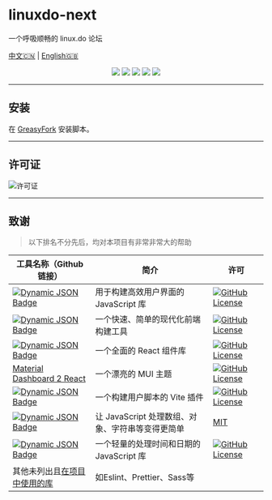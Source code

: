 # linuxdo-next

一个呼吸顺畅的 linux.do 论坛

[中文🇨🇳](./README.md) | [English🇬🇧](./docs/README_EN.md)

<p align="center">
    <a href="https://github.com/delph1s/linuxdo-next"><img src="https://img.shields.io/badge/status-updating-2DFF91?style=flat&logo=github"></a>
    <a href="https://github.com/delph1s/linuxdo-next"><img src="https://img.shields.io/github/package-json/v/delph1s/linuxdo-next?style=flat&logo=github&color=%23F44D40"></a>
    <a href="https://github.com/delph1s/linuxdo-next/stargazers"><img src="https://img.shields.io/github/stars/delph1s/linuxdo-next?style=flat&logo=github&color=gold"></a>
    <a href="https://github.com/delph1s/linuxdo-next/commits/master/"><img src="https://img.shields.io/github/commit-activity/t/delph1s/linuxdo-next?style=flat&logo=github&color=%2327C2A0"></a>
    <a href="https://github.com/delph1s/linuxdo-next/commits/master/"><img src="https://img.shields.io/github/last-commit/delph1s/linuxdo-next?logo=github&color=%233A94EB"></a>
    <!-- <img src="https://visitor-badge.laobi.icu/badge?page_id=delph1s.linuxdo-next?left_color=white&right_color=%23A54EE0" alt="visitors"/> -->
</p>

---

## 安装

在 [GreasyFork](https://greasyfork.org/zh-CN/scripts/489346-linuxdo-next) 安装脚本。

---

## 许可证

![许可证](https://img.shields.io/github/license/delph1s/linuxdo-next?logo=github&labelColor=%235856D6&color=%23FF2D55)

---

## 致谢

> 以下排名不分先后，均对本项目有非常非常大的帮助

| 工具名称（Github 链接）                                                                                                                                                                                                                                                                                                                                                                | 简介                             | 许可                                                                                                                                                                                                                                                                         |
|--------------------------------------------------------------------------------------------------------------------------------------------------------------------------------------------------------------------------------------------------------------------------------------------------------------------------------------------------------------------------------|--------------------------------|----------------------------------------------------------------------------------------------------------------------------------------------------------------------------------------------------------------------------------------------------------------------------|
| [![Dynamic JSON Badge](https://img.shields.io/badge/dynamic/json?url=https%3A%2F%2Fgithub.com%2Fdelph1s%2Flinuxdo-next%2Fblob%2Fmaster%2Fpackage.json%3Fraw%3Dtrue&query=dependencies.react&style=flat&logo=react&logoColor=%23FFFFFF&label=React&labelColor=%235856D6&color=%23FF2D55)](https://github.com/facebook/react)                                                    | 用于构建高效用户界面的 JavaScript 库       | [![GitHub License](https://img.shields.io/github/license/facebook/react?style=flat&logo=react&logoColor=%23FFFFFF&labelColor=%235856D6&color=%23FF2D55)](https://github.com/facebook/react/blob/main/LICENSE)                                                              |
| [![Dynamic JSON Badge](https://img.shields.io/badge/dynamic/json?url=https%3A%2F%2Fgithub.com%2Fdelph1s%2Flinuxdo-next%2Fblob%2Fmaster%2Fpackage.json%3Fraw%3Dtrue&query=%24.devDependencies.vite&style=flat&logo=vite&logoColor=%23FFFFFF&label=Vite&labelColor=%235856D6&color=%23FF2D55)](https://github.com/vitejs/vite)                                                   | 一个快速、简单的现代化前端构建工具              | [![GitHub License](https://img.shields.io/github/license/vitejs/vite?style=flat&logo=vite&logoColor=%23FFFFFF&labelColor=%235856D6&color=%23FF2D55)](https://github.com/vitejs/vite/blob/main/LICENSE)                                                                     |
| [![Dynamic JSON Badge](https://img.shields.io/badge/dynamic/json?url=https%3A%2F%2Fgithub.com%2Fdelph1s%2Flinuxdo-next%2Fblob%2Fmaster%2Fpackage.json%3Fraw%3Dtrue&query=%24.dependencies%5B'%40mui%2Fmaterial'%5D&style=flat&logo=mui&logoColor=%23FFFFFF&label=MUI&labelColor=%235856D6&color=%23FF2D55)](https://github.com/mui/material-ui)                                | 一个全面的 React 组件库                | [![GitHub License](https://img.shields.io/github/license/mui/material-ui?style=flat&logo=mui&logoColor=%23FFFFFF&labelColor=%235856D6&color=%23FF2D55)](https://github.com/mui/material-ui/blob/master/LICENSE)                                                            |
| [Material Dashboard 2 React](https://github.com/creativetimofficial/material-dashboard-react)                                                                                                                                                                                                                                                                                  | 一个漂亮的 MUI 主题                   | [![GitHub License](https://img.shields.io/github/license/creativetimofficial/material-dashboard-react?style=flat&logo=mui&logoColor=%23FFFFFF&labelColor=%235856D6&color=%23FF2D55)](https://github.com/creativetimofficial/material-dashboard-react/blob/main/LICENSE.md) |
| [![Dynamic JSON Badge](https://img.shields.io/badge/dynamic/json?url=https%3A%2F%2Fgithub.com%2Fdelph1s%2Flinuxdo-next%2Fblob%2Fmaster%2Fpackage.json%3Fraw%3Dtrue&query=%24.devDependencies%5B'vite-plugin-monkey'%5D&style=flat&logo=vite&logoColor=%23FFFFFF&label=vite-plugin-monkey&labelColor=%235856D6&color=%23FF2D55)](https://github.com/lisonge/vite-plugin-monkey) | 一个构建用户脚本的 Vite 插件              | [![GitHub License](https://img.shields.io/github/license/lisonge/vite-plugin-monkey?style=flat&logo=vite&logoColor=%23FFFFFF&labelColor=%235856D6&color=%23FF2D55)](https://github.com/lisonge/vite-plugin-monkey/blob/main/LICENCE)                                       |
| [![Dynamic JSON Badge](https://img.shields.io/badge/dynamic/json?url=https%3A%2F%2Fgithub.com%2Fdelph1s%2Flinuxdo-next%2Fblob%2Fmaster%2Fpackage.json%3Fraw%3Dtrue&query=dependencies.lodash&style=flat&logo=lodash&logoColor=%23FFFFFF&label=Lodash&labelColor=%235856D6&color=%23FF2D55)](https://github.com/lodash/lodash)                                                  | 让 JavaScript 处理数组、对象、字符串等变得更简单 | [MIT](https://github.com/lodash/lodash/blob/main/LICENSE)                                                                                                                                                                                                                  |
| [![Dynamic JSON Badge](https://img.shields.io/badge/dynamic/json?url=https%3A%2F%2Fgithub.com%2Fdelph1s%2Flinuxdo-next%2Fblob%2Fmaster%2Fpackage.json%3Fraw%3Dtrue&query=dependencies.dayjs&style=flat&logo=javascript&logoColor=%23FFFFFF&label=Day.js&labelColor=%235856D6&color=%23FF2D55)](https://github.com/iamkun/dayjs)                                                | 一个轻量的处理时间和日期的 JavaScript 库     | [![GitHub License](https://img.shields.io/github/license/iamkun/dayjs?style=flat&logo=javascript&logoColor=%23FFFFFF&labelColor=%235856D6&color=%23FF2D55)](https://github.com/iamkun/dayjs/blob/dev/LICENSE)                                                              |
| 其他未列出且[在项目中使用的库](./package.json)                                                                                                                                                                                                                                                                                                                                               | 如Eslint、Prettier、Sass等         |                                                                                                                                                                                                                                                                            |
